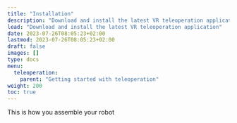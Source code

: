 ```yaml
---
title: "Installation"
description: "Download and install the latest VR teleoperation application"
lead: "Download and install the latest VR teleoperation application"
date: 2023-07-26T08:05:23+02:00
lastmod: 2023-07-26T08:05:23+02:00
draft: false
images: []
type: docs
menu:
  teleoperation:
    parent: "Getting started with teleoperation"
weight: 200
toc: true
---
```


This is how you assemble your robot